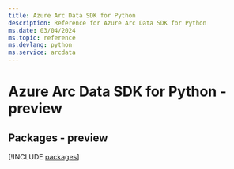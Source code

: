 ```yaml
---
title: Azure Arc Data SDK for Python
description: Reference for Azure Arc Data SDK for Python
ms.date: 03/04/2024
ms.topic: reference
ms.devlang: python
ms.service: arcdata
---
```

# Azure Arc Data SDK for Python - preview
## Packages - preview
[!INCLUDE [packages](arc-data-index.md)]